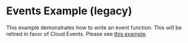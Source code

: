 # Events Example (legacy)
This example demonstrates how to write an event function. This will be retired in favor of Cloud Events. Please see [this example](../cloudevents). 